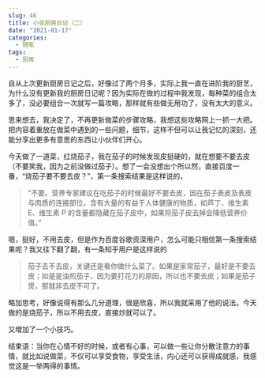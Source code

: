 ```yaml
---
slug: 46
title: 小张厨房日记（二）
date: "2021-01-17"
categories: 
  - 随笔
tags: 
  - 厨房
---
```


自从上次更新厨房日记之后，好像过了两个月多，实际上我一直在进阶我的厨艺，为什么没有更新我的厨房日记呢？因为实际在做的过程中我发现，每种菜的组合太多了，没必要组合一次就写一篇攻略，那样就有些做无用功了，没有太大的意义。

思来想去，我决定了，不再更新做菜的步骤攻略，我想这些攻略网上一抓一大把。把内容着重放在做菜中遇到的一些问题，细节，这样不但可以让我记忆的深刻，还能分享出更多有意思的东西让小伙伴们开心。

今天做了一道菜，红烧茄子，我在茄子的时候发现皮挺硬的，就在想要不要去皮（不要笑我，因为之前没做过茄子）。想了一会没想出个所以然，直接百度一番，“烧茄子要不要去皮？”，第一条搜索结果是这样说的，

>“不要。营养专家建议在吃茄子的时候最好不要去皮，因在茄子表皮及表皮与肉质的连接部位，含有大量的有益于人体健康的物质，如芦丁、维生素 E、维生素 P 的含量都隐藏在茄子皮中，如果将茄子皮去掉会降低营养价值。”

嗯，挺好，不用去皮，但是作为百度谷歌资深用户，怎么可能只相信第一条搜索结果呢？我又往下翻了翻，有一条知乎用户是这样说的

>茄子去不去皮，关键还是看你做什么菜了。如果是家常茄子，最好是不要去皮；如是是油煎茄子，因为要打花刀的原因，所以也不要去皮；如果是茄子煲，那就非去皮不可了。

略加思考，好像说得有那么几分道理，很是欣喜，所以我就采用了他的说法。今天做的是烧茄子，所以不用去皮，直接炒就可以了。

又增加了一个小技巧。

结束语：当你在心情不好的时候，或者有心事，可以做一些让你分散注意力的事情，就比如说做菜，不仅可以享受食物，享受生活，内心还可以获得成就感，我感觉这是一举两得的事情。